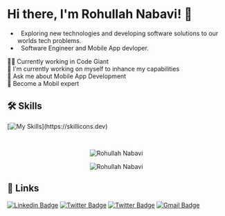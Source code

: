            
 
# Hi there, I'm Rohullah Nabavi! 👋
- &nbsp; Exploring new technologies and developing software solutions to our worlds tech problems.
- &nbsp; Software Engineer and Mobile App devloper.

 
👩‍💻 Currently working in Code Giant <br>
🧠 I'm currently working on myself to inhance my capabilities<br>
💬 Ask me about Mobile App Development<br>
🎯 Become a Mobil expert<br>

 

## 🛠 Skills
  <p align="left">
  
[![My Skills](https://skillicons.dev/icons?i=react,js,ts,flutter,dart,java,html,css,bootstrap,git,github,redux,graphql,aws,)](https://skillicons.dev)
  
  </p>

<br>
<p align="center">
  <img src="https://github-readme-stats.vercel.app/api/top-langs?username=Nabavi2&show_icons=true&locale=en&layout=compact&theme=dark" alt="Rohullah Nabavi" />
</p>
  
<div align="center">
<img src="https://github-readme-stats.vercel.app/api?username=Nabavi2&count_private=true&show_icons=true&locale=en&theme=dark" alt="Rohullah Nabavi" />
</div>

## 🔗 Links
<p align="center">
   
[![Linkedin Badge](https://img.shields.io/badge/-LinkedIn-0e76a8?style=flat-square&logo=Linkedin&logoColor=white)](https://www.linkedin.com/in/rohullah-nabavi)
[![Twitter Badge](https://img.shields.io/badge/-Twitter-00acee?style=flat-square&logo=Twitter&logoColor=white)](https://twitter.com/rohullah-nabavi)
[![Twitter Badge](https://img.shields.io/badge/-Facebook-00acee?style=flat-square&logo=Facebook&logoColor=white)](https://www.facebook.com/rouhullah.nabavi)
[![Gmail Badge](https://img.shields.io/badge/-Gmail-e4405f?style=flat-square&logo=gmail&logoColor=white)](mailto:rohullahnabavi2019@gmail.com) 
  
</p>
<!--
**cdthomp1/cdthomp1** is a ✨ _special_ ✨ repository because its `README.md` (this file) appears on your GitHub profile.


